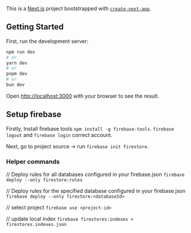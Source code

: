 This is a [Next.js](https://nextjs.org/) project bootstrapped with [`create-next-app`](https://github.com/vercel/next.js/tree/canary/packages/create-next-app).

## Getting Started

First, run the development server:

```bash
npm run dev
# or
yarn dev
# or
pnpm dev
# or
bun dev
```

Open [http://localhost:3000](http://localhost:3000) with your browser to see the result.

## Setup firebase

Firstly, Install firebase tools `npm install -g firebase-tools`.
`firebase logout` and `firebase login` correct account.

Next, go to project source → run `firebase init firestore`.

### Helper commands

// Deploy rules for all databases configured in your firebase.json
`firebase deploy --only firestore:rules`

// Deploy rules for the specified database configured in your firebase.json
`firebase deploy --only firestore:<databaseId>`

// select project
`firebase use <project-id>`

// update local index
`firebase firestores:indexes > firestores.indexes.json`
